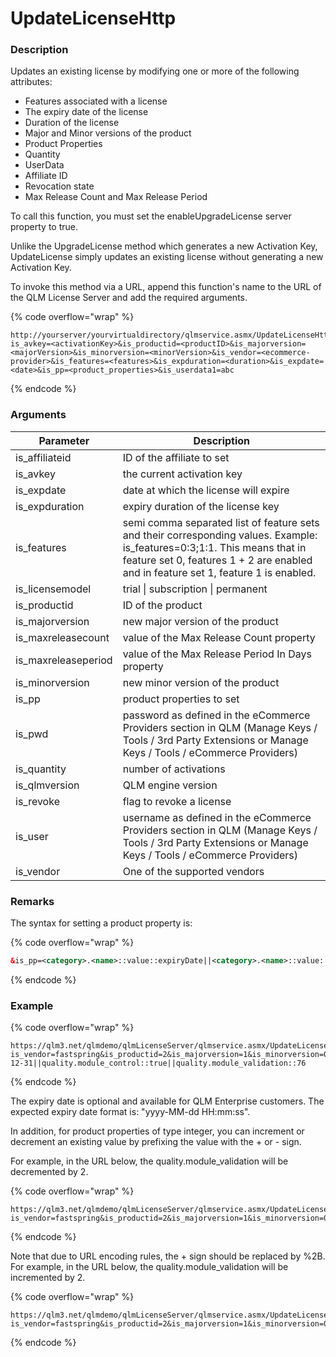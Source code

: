 # UpdateLicenseHttp

### Description

Updates an existing license by modifying one or more of the following attributes:

* Features associated with a license
* The expiry date of the license
* Duration of the license
* Major and Minor versions of the product
* Product Properties
* Quantity
* UserData
* Affiliate ID
* Revocation state
* Max Release Count and Max Release Period

To call this function, you must set the enableUpgradeLicense server property to true.

Unlike the UpgradeLicense method which generates a new Activation Key, UpdateLicense simply updates an existing license without generating a new Activation Key.

To invoke this method via a URL, append this function's name to the URL of the QLM License Server and add the required arguments.

{% code overflow="wrap" %}
```http
http://yourserver/yourvirtualdirectory/qlmservice.asmx/UpdateLicenseHttp?is_avkey=<activationKey>&is_productid=<productID>&is_majorversion=<majorVersion>&is_minorversion=<minorVersion>&is_vendor=<ecommerce-provider>&is_features=<features>&is_expduration=<duration>&is_expdate=<date>&is_pp=<product_properties>&is_userdata1=abc
```
{% endcode %}

### Arguments

| Parameter            | Description                                                                                                                                                                                                       |
| -------------------- | ----------------------------------------------------------------------------------------------------------------------------------------------------------------------------------------------------------------- |
| is\_affiliateid      | ID of the affiliate to set                                                                                                                                                                                        |
| is\_avkey            | the current activation key                                                                                                                                                                                        |
| is\_expdate          | date at which the license will expire                                                                                                                                                                             |
| is\_expduration      | expiry duration of the license key                                                                                                                                                                                |
| is\_features         | semi comma separated list of feature sets and their corresponding values. Example: is\_features=0:3;1:1. This means that in feature set 0, features 1 + 2 are enabled and in feature set 1, feature 1 is enabled. |
| is\_licensemodel     | trial \| subscription \| permanent                                                                                                                                                                                |
| is\_productid        | ID of the product                                                                                                                                                                                                 |
| is\_majorversion     | new major version of the product                                                                                                                                                                                  |
| is\_maxreleasecount  | value of the Max Release Count property                                                                                                                                                                           |
| is\_maxreleaseperiod | value of the Max Release Period In Days property                                                                                                                                                                  |
| is\_minorversion     | new minor version of the product                                                                                                                                                                                  |
| is\_pp               | product properties to set                                                                                                                                                                                         |
| is\_pwd              | password as defined in the eCommerce Providers section in QLM (Manage Keys / Tools / 3rd Party Extensions or Manage Keys / Tools / eCommerce Providers)                                                           |
| is\_quantity         | number of activations                                                                                                                                                                                             |
| is\_qlmversion       | QLM engine version                                                                                                                                                                                                |
| is\_revoke           | flag to revoke a license                                                                                                                                                                                          |
| is\_user             | username as defined in the eCommerce Providers section in QLM (Manage Keys / Tools / 3rd Party Extensions or Manage Keys / Tools / eCommerce Providers)                                                           |
| is\_vendor           | One of the supported vendors                                                                                                                                                                                      |

### Remarks

The syntax for setting a product property is:

{% code overflow="wrap" %}
```xml
&is_pp=<category>.<name>::value::expiryDate||<category>.<name>::value::expiryDate||...
```
{% endcode %}

### Example

{% code overflow="wrap" %}
```http
https://qlm3.net/qlmdemo/qlmLicenseServer/qlmservice.asmx/UpdateLicenseHttp?is_vendor=fastspring&is_productid=2&is_majorversion=1&is_minorversion=0&is_expduration=23&is_features=0:7&is_pp=quality.module_qa::2017-12-31||quality.module_control::true||quality.module_validation::76
```
{% endcode %}

The expiry date is optional and available for QLM Enterprise customers. The expected expiry date format is: "yyyy-MM-dd HH:mm:ss".

In addition, for product properties of type integer, you can increment or decrement an existing value by prefixing the value with the + or - sign.

For example, in the URL below, the quality.module\_validation will be decremented by 2.

{% code overflow="wrap" %}
```http
https://qlm3.net/qlmdemo/qlmLicenseServer/qlmservice.asmx/UpdateLicenseHttp?is_vendor=fastspring&is_productid=2&is_majorversion=1&is_minorversion=0&is_expduration=23&is_features=0:7&is_pp=quality.module_validation::-2
```
{% endcode %}

Note that due to URL encoding rules, the + sign should be replaced by %2B. For example, in the URL below, the quality.module\_validation will be incremented by 2.

{% code overflow="wrap" %}
```http
https://qlm3.net/qlmdemo/qlmLicenseServer/qlmservice.asmx/UpdateLicenseHttp?is_vendor=fastspring&is_productid=2&is_majorversion=1&is_minorversion=0&is_expduration=23&is_features=0:7&is_pp=quality.module_validation::%2B2
```
{% endcode %}
